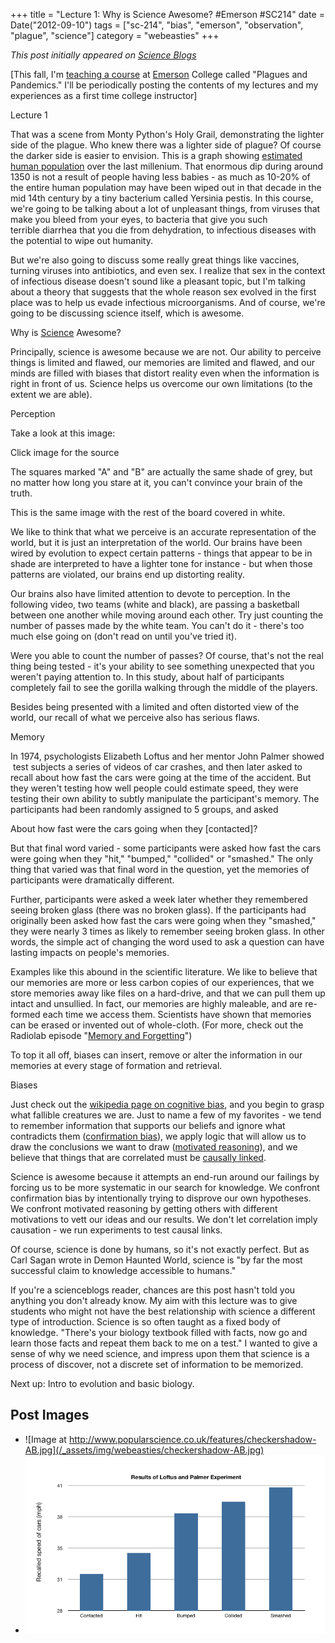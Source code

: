 +++
title = "Lecture 1: Why is Science Awesome? #Emerson #SC214"
date = Date("2012-09-10")
tags = ["sc-214", "bias", "emerson", "observation", "plague", "science"]
category = "webeasties"
+++

_This post initially appeared on [Science Blogs](http://scienceblogs.com/webeasties)_

[This fall, I'm [teaching a course](http://scienceblogs.com/webeasties/2012/08/28/plagues-and-pandemics-emerson-sc-214/) at [Emerson](/tag/emerson) College called "Plagues and Pandemics." I'll be periodically posting the contents of my lectures and my experiences as a first time college instructor]

Lecture 1

That was a scene from Monty Python's Holy Grail, demonstrating the lighter side of the plague. Who knew there was a lighter side of plague? Of course the darker side is easier to envision. This is a graph showing [estimated human population](http://www.census.gov/population/international/data/worldpop/table_history.php) over the last millenium. That enormous dip during around 1350 is not a result of people having less babies - as much as 10-20% of the entire human population may have been wiped out in that decade in the mid 14th century by a tiny bacterium called Yersinia pestis. In this course, we're going to be talking about a lot of unpleasant things, from viruses that make you bleed from your eyes, to bacteria that give you such terrible diarrhea that you die from dehydration, to infectious diseases with the potential to wipe out humanity.

But we're also going to discuss some really great things like vaccines, turning viruses into antibiotics, and even sex. I realize that sex in the context of infectious disease doesn't sound like a pleasant topic, but I'm talking about a theory that suggests that the whole reason sex evolved in the first place was to help us evade infectious microorganisms. And of course, we're going to be discussing science itself, which is awesome.

Why is [Science](/tag/science) Awesome?

Principally, science is awesome because we are not. Our ability to perceive things is limited and flawed, our memories are limited and flawed, and our minds are filled with biases that distort reality even when the information is right in front of us. Science helps us overcome our own limitations (to the extent we are able).

Perception

Take a look at this image:

Click image for the source

The squares marked "A" and "B" are actually the same shade of grey, but no matter how long you stare at it, you can't convince your brain of the truth.

This is the same image with the rest of the board covered in white.

We like to think that what we perceive is an accurate representation of the world, but it is just an interpretation of the world. Our brains have been wired by evolution to expect certain patterns - things that appear to be in shade are interpreted to have a lighter tone for instance - but when those patterns are violated, our brains end up distorting reality.

Our brains also have limited attention to devote to perception. In the following video, two teams (white and black), are passing a basketball between one another while moving around each other. Try just counting the number of passes made by the white team. You can't do it - there's too much else going on (don't read on until you've tried it).

Were you able to count the number of passes? Of course, that's not the real thing being tested - it's your ability to see something unexpected that you weren't paying attention to. In this study, about half of participants completely fail to see the gorilla walking through the middle of the players.

Besides being presented with a limited and often distorted view of the world, our recall of what we perceive also has serious flaws.

Memory

In 1974, psychologists Elizabeth Loftus and her mentor John Palmer showed  test subjects a series of videos of car crashes, and then later asked to recall about how fast the cars were going at the time of the accident. But they weren't testing how well people could estimate speed, they were testing their own ability to subtly manipulate the participant's memory. The participants had been randomly assigned to 5 groups, and asked

About how fast were the cars going when they [contacted]?

But that final word varied - some participants were asked how fast the cars were going when they "hit," "bumped," "collided" or "smashed." The only thing that varied was that final word in the question, yet the memories of participants were dramatically different.

Further, participants were asked a week later whether they remembered seeing broken glass (there was no broken glass). If the participants had originally been asked how fast the cars were going when they "smashed," they were nearly 3 times as likely to remember seeing broken glass. In other words, the simple act of changing the word used to ask a question can have lasting impacts on people's memories.

Examples like this abound in the scientific literature. We like to believe that our memories are more or less carbon copies of our experiences, that we store memories away like files on a hard-drive, and that we can pull them up intact and unsullied. In fact, our memories are highly maleable, and are re-formed each time we access them. Scientists have shown that memories can be erased or invented out of whole-cloth. (For more, check out the Radiolab episode "[Memory and Forgetting](http://www.radiolab.org/2007/jun/07/)")

To top it all off, biases can insert, remove or alter the information in our memories at every stage of formation and retrieval.

Biases

Just check out the [wikipedia page on cognitive bias](http://en.wikipedia.org/wiki/Cognitive_biases), and you begin to grasp what fallible creatures we are. Just to name a few of my favorites - we tend to remember information that supports our beliefs and ignore what contradicts them ([confirmation bias](http://en.wikipedia.org/wiki/Confirmation_bias)), we apply logic that will allow us to draw the conclusions we want to draw ([motivated reasoning](http://en.wikipedia.org/wiki/Motivated_reasoning)), and we believe that things that are correlated must be [causally linked](http://en.wikipedia.org/wiki/Correlation_does_not_imply_causation).

Science is awesome because it attempts an end-run around our failings by forcing us to be more systematic in our search for knowledge. We confront confirmation bias by intentionally trying to disprove our own hypotheses. We confront motivated reasoning by getting others with different motivations to vett our ideas and our results. We don't let correlation imply causation - we run experiments to test causal links.

Of course, science is done by humans, so it's not exactly perfect. But as Carl Sagan wrote in Demon Haunted World, science is "by far the most successful claim to knowledge accessible to humans."

If you're a scienceblogs reader, chances are this post hasn't told you anything you don't already know. My aim with this lecture was to give students who might not have the best relationship with science a different type of introduction. Science is so often taught as a fixed body of knowledge. "There's your biology textbook filled with facts, now go and learn those facts and repeat them back to me on a test." I wanted to give a sense of why we need science, and impress upon them that science is a process of discover, not a discrete set of information to be memorized.

Next up: Intro to evolution and basic biology.
 
 
 

      
  

 ## Post Images

- ![Image at http://www.popularscience.co.uk/features/checkershadow-AB.jpg](/_assets/img/webeasties/checkershadow-AB.jpg)
- ![](/assets/img/webeasties/Screen-Shot-2012-09-09-at-11.27.59-PM1.png)


